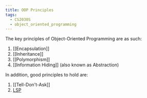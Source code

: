 ```yaml
---
title: OOP Principles
tags:
  - CS2030S
  - object_oriented_programming
---
```

The key principles of Object-Oriented Programming are as such:
1. [[Encapsulation]]
2. [[Inheritance]]
3. [[Polymorphism]]
4. [[Information Hiding]] (also known as Abstraction)

In addition, good principles to hold are:
1. [[Tell-Don't-Ask]]
2. [LSP](LSP.md)